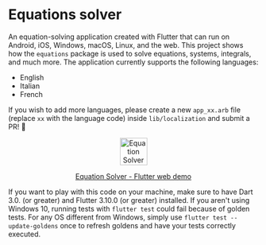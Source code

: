 # Equations solver

An equation-solving application created with Flutter that can run on Android, iOS, Windows, macOS, Linux, and the web. This project shows how the `equations` package is used to solve equations, systems, integrals, and much more. The application currently supports the following languages:

  - English
  - Italian
  - French

If you wish to add more languages, please create a new `app_xx.arb` file (replace `xx` with the language code) inside `lib/localization` and submit a PR! :rocket:

<p align="center"><img src="https://raw.githubusercontent.com/albertodev01/equations/master/assets/circle_logo.svg" alt="Equation Solver logo" width="55" height="55" /></p>
<p align="center"><a href="https://albertodev01.github.io/equations/">Equation Solver - Flutter web demo</a></p>

If you want to play with this code on your machine, make sure to have Dart 3.0. (or greater) and Flutter 3.10.0 (or greater) installed. If you aren't using Windows 10, running tests with `flutter test` could fail because of golden tests. For any OS different from Windows, simply use `flutter test --update-goldens` once to refresh goldens and have your tests correctly executed.
